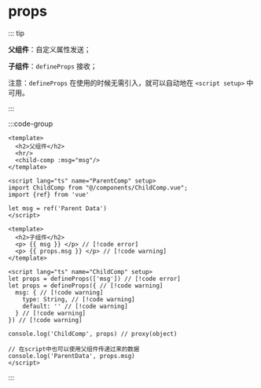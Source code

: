 # props

::: tip

**父组件**：自定义属性发送；

**子组件**：`defineProps` 接收；

注意：`defineProps` 在使用的时候无需引入，就可以自动地在 `<script setup>` 中可用。

:::



:::code-group

```vue [父组件]
<template>
  <h2>父组件</h2>
  <hr/>
  <child-comp :msg="msg"/>
</template>

<script lang="ts" name="ParentComp" setup>
import ChildComp from "@/components/ChildComp.vue";
import {ref} from 'vue'

let msg = ref('Parent Data')
</script>
```

```vue [子组件]
<template>
  <h2>子组件</h2>
  <p> {{ msg }} </p> // [!code error]
  <p> {{ props.msg }} </p> // [!code warning]
</template>

<script lang="ts" name="ChildComp" setup>
let props = defineProps(['msg']) // [!code error]
let props = defineProps({ // [!code warning]
  msg: { // [!code warning]
    type: String, // [!code warning]
    default: '' // [!code warning]
  } // [!code warning]
}) // [!code warning]

console.log('ChildComp', props) // proxy(object) 

// 在script中也可以使用父组件传递过来的数据
console.log('ParentData', props.msg)
</script>
```

:::
